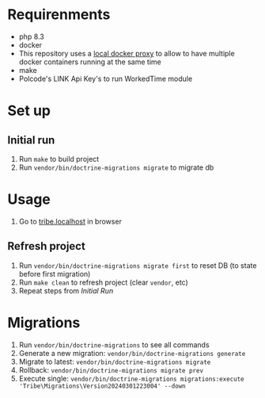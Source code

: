 # Requirenments
- php 8.3
- docker
- This repository uses a [local docker proxy](https://github.com/nicwortel/local-development-proxy) to allow to have multiple docker containers running at the same time
- make
- Polcode's LINK Api Key's to run WorkedTime module

# Set up
## Initial run
1. Run `make` to build project
2. Run `vendor/bin/doctrine-migrations migrate` to migrate db

# Usage
1. Go to [tribe.localhost](http://tribe.localhost) in browser

## Refresh project
1. Run `vendor/bin/doctrine-migrations migrate first` to reset DB (to state before first migration)
2. Run `make clean` to refresh project (clear `vendor`, etc)
3. Repeat steps from *Initial Run*

# Migrations
1. Run `vendor/bin/doctrine-migrations` to see all commands
2. Generate a new migration: `vendor/bin/doctrine-migrations generate`
3. Migrate to latest: `vendor/bin/doctrine-migrations migrate`
4. Rollback: `vendor/bin/doctrine-migrations migrate prev`
5. Execute single: `vendor/bin/doctrine-migrations migrations:execute 'Tribe\Migrations\Version20240301223004' --down`
